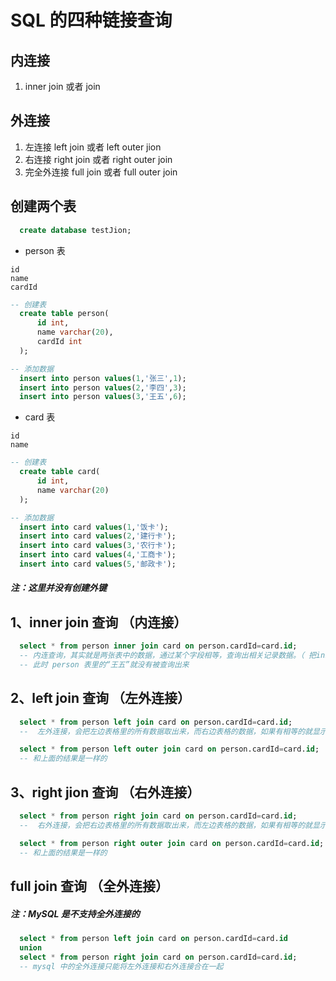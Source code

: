 # SQL 的四种链接查询
## 内连接
1. inner join 或者 join
## 外连接
1. 左连接 left join 或者 left outer jion
2. 右连接 right join 或者 right outer join
3. 完全外连接 full join 或者 full outer join
## 创建两个表
```sql
  create database testJion;
```
* person 表
```
id
name
cardId
```
```sql
-- 创建表
  create table person(
      id int,
      name varchar(20),
      cardId int
  );
```
```sql
-- 添加数据
  insert into person values(1,'张三',1);
  insert into person values(2,'李四',3);
  insert into person values(3,'王五',6);
```
* card 表
```
id
name
```
```sql
-- 创建表
  create table card(
      id int,
      name varchar(20)
  );
```
```sql
-- 添加数据
  insert into card values(1,'饭卡');
  insert into card values(2,'建行卡');
  insert into card values(3,'农行卡');
  insert into card values(4,'工商卡');
  insert into card values(5,'邮政卡');
```
##### 注：这里并没有创建外键 #####
## 1、inner join 查询 （内连接）
```sql
  select * from person inner join card on person.cardId=card.id;    
  -- 内连查询，其实就是两张表中的数据，通过某个字段相等，查询出相关记录数据。（ 把inner join 改成 join 得到的结果也是一样的 ）
  -- 此时 person 表里的“王五”就没有被查询出来
```
## 2、left join 查询 （左外连接）
```sql
  select * from person left join card on person.cardId=card.id;
  --  左外连接，会把左边表格里的所有数据取出来，而右边表格的数据，如果有相等的就显示出来，如果没有就会补NULL
```
```sql
  select * from person left outer join card on person.cardId=card.id;
  -- 和上面的结果是一样的
```
## 3、right jion 查询 （右外连接）
```sql
  select * from person right join card on person.cardId=card.id;
  --  右外连接，会把右边表格里的所有数据取出来，而左边表格的数据，如果有相等的就显示出来，如果没有就会补NULL
```
```sql
  select * from person right outer join card on person.cardId=card.id;
  -- 和上面的结果是一样的
```
## full join 查询 （全外连接）
##### 注：MySQL 是不支持全外连接的 #####
```sql
  select * from person left join card on person.cardId=card.id
  union
  select * from person right join card on person.cardId=card.id;
  -- mysql 中的全外连接只能将左外连接和右外连接合在一起
```









